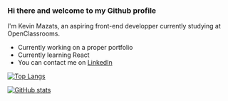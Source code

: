 ### Hi there and welcome to my Github profile

I'm Kevin Mazats, an aspiring front-end developper currently studying at OpenClassrooms.

- Currently working on a proper portfolio
- Currently learning React
- You can contact me on [LinkedIn](https://www.linkedin.com/in/kevin-mazats/)

[![Top Langs](https://github-readme-stats.vercel.app/api/top-langs/?username=k-mazats&theme=github_dark)](https://github.com/anuraghazra/github-readme-stats)

[![GitHub stats](https://github-readme-stats.vercel.app/api?username=k-mazats&?count_private=true&theme=github_dark)](https://github.com/anuraghazra/github-readme-stats)
